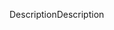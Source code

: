 <span data-ttu-id="a00df-101">Description</span><span class="sxs-lookup"><span data-stu-id="a00df-101">Description</span></span>
